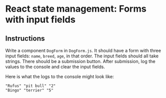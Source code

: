 <div class="scrollable-container" ng-transclude=""> <div markdown="fileTab.file.challenge.instructions" class="markdown collapsed"><h1>React state management: Forms with input fields</h1><h2>Instructions</h2><p>Write a component <code>DogForm</code> in <code>DogForm.js</code>. It should have a form with three input fields: <code>name</code>, <code>breed</code>, <code>age</code>, in that order. The input fields should all take strings. There should be a submission button. After submission, log the values to the console and clear the input fields.</p>
<p>Here is what the logs to the console might look like:</p>
<pre><code>"Rufus" "pit bull" "2"
"Bingo" "terrier" "5"
</code></pre></div> <score-card-instructions challenge="fileTab.file.challenge"><!----></score-card-instructions> </div>
